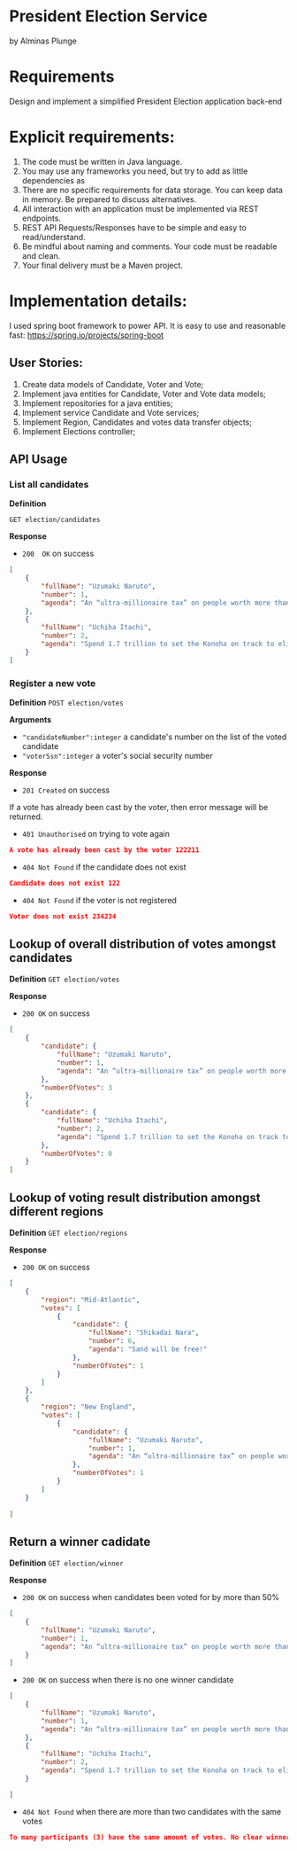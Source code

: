 # President Election Service
by Alminas Plunge

# Requirements
Design and implement a simplified President Election application back-end

# Explicit requirements:
1. The code must be written in Java language.
2. You may use any frameworks you need, but try to add as little dependencies as
3. There are no specific requirements for data storage. You can keep data in memory.
Be prepared to discuss alternatives.
4. All interaction with an application must be implemented via REST endpoints. 
5. REST API Requests/Responses have to be simple and easy to read/understand.
6. Be mindful about naming and comments. Your code must be readable and clean.
7. Your final delivery must be a Maven project.

# Implementation details:

I used spring boot framework to power API. It is easy to use and reasonable fast: https://spring.io/projects/spring-boot

## User Stories:

1. Create data models of Candidate, Voter and Vote;
2. Implement java entities for Candidate, Voter and Vote data models;
3. Implement repositories for a java entities;
4. Implement service Candidate and Vote services;
5. Implement Region, Candidates and votes data transfer objects;
6. Implement Elections controller;  

## API Usage

### List all candidates

**Definition**

`GET election/candidates`

**Response**
- `200  OK` on success

```json
[
    {
        "fullName": "Uzumaki Naruto",
        "number": 1,
        "agenda": "An “ultra-millionaire tax” on people worth more than 50 million and a major overhaul of housing policies."
    },
    {
        "fullName": "Uchiha Itachi",
        "number": 2,
        "agenda": "Spend 1.7 trillion to set the Konoha on track to eliminate net greenhouse gas emissions by 2050."
    }
]
```

### Register a new vote

**Definition**
`POST election/votes`

**Arguments**

- `"candidateNumber":integer` a candidate's number on the list of the voted candidate
- `"voterSsn":integer` a voter's social security number 

**Response**
- `201 Created` on success 

If a vote has already been cast by the voter, then error message will be returned. 

- `401 Unauthorised` on trying to vote again

```json
A vote has already been cast by the voter 122211
```

- `404 Not Found` if the candidate does not exist

```json
Candidate does not exist 122
```

- `404 Not Found` if the voter is not registered

```json
Voter does not exist 234234
```

## Lookup of overall distribution of votes amongst candidates

**Definition**
`GET election/votes`

**Response**

- `200 OK` on success

```json
[
	{
        "candidate": {
            "fullName": "Uzumaki Naruto",
            "number": 1,
            "agenda": "An “ultra-millionaire tax” on people worth more than 50 million and a major overhaul of housing policies."
        },
        "numberOfVotes": 3
    },
    {
        "candidate": {
            "fullName": "Uchiha Itachi",
            "number": 2,
            "agenda": "Spend 1.7 trillion to set the Konoha on track to eliminate net greenhouse gas emissions by 2050."
        },
        "numberOfVotes": 0
    }
]
```

## Lookup of voting result distribution amongst different regions

**Definition**
`GET election/regions`

**Response**

- `200 OK` on success

```json
[
    {
        "region": "Mid-Atlantic",
        "votes": [
            {
                "candidate": {
                    "fullName": "Shikadai Nara",
                    "number": 6,
                    "agenda": "Sand will be free!"
                },
                "numberOfVotes": 1
            }
        ]
    },
    {
        "region": "New England",
        "votes": [
            {
                "candidate": {
                    "fullName": "Uzumaki Naruto",
                    "number": 1,
                    "agenda": "An “ultra-millionaire tax” on people worth more than 50 million and a major overhaul of housing policies."
                },
                "numberOfVotes": 1
            }
        ]
    }	
		
]
```
## Return a winner cadidate

**Definition**
`GET election/winner`

**Response**

- `200 OK` on success when candidates been voted for by more than 50%

```json
[
    {
        "fullName": "Uzumaki Naruto",
        "number": 1,
        "agenda": "An “ultra-millionaire tax” on people worth more than 50 million and a major overhaul of housing policies."
    }
]
```
- `200 OK` on success when there is no one winner candidate

```json
[
    {
        "fullName": "Uzumaki Naruto",
        "number": 1,
        "agenda": "An “ultra-millionaire tax” on people worth more than 50 million and a major overhaul of housing policies."
    },
    {
        "fullName": "Uchiha Itachi",
        "number": 2,
        "agenda": "Spend 1.7 trillion to set the Konoha on track to eliminate net greenhouse gas emissions by 2050."
    }

]
```
- `404 Not Found` when there are more than two candidates with the same votes

```json
To many participants (3) have the same amount of votes. No clear winner.
``` 
